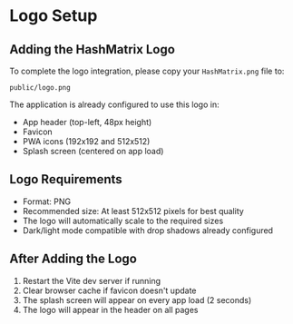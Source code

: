 # Logo Setup

## Adding the HashMatrix Logo

To complete the logo integration, please copy your `HashMatrix.png` file to:

```
public/logo.png
```

The application is already configured to use this logo in:
- App header (top-left, 48px height)
- Favicon
- PWA icons (192x192 and 512x512)
- Splash screen (centered on app load)

## Logo Requirements

- Format: PNG
- Recommended size: At least 512x512 pixels for best quality
- The logo will automatically scale to the required sizes
- Dark/light mode compatible with drop shadows already configured

## After Adding the Logo

1. Restart the Vite dev server if running
2. Clear browser cache if favicon doesn't update
3. The splash screen will appear on every app load (2 seconds)
4. The logo will appear in the header on all pages

